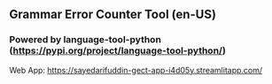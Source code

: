 ## Grammar Error Counter Tool (en-US)
### Powered by language-tool-python (https://pypi.org/project/language-tool-python/)
Web App: https://sayedarifuddin-gect-app-i4d05y.streamlitapp.com/
